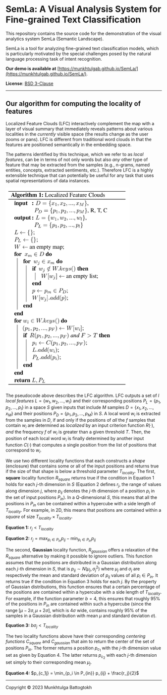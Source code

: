 # SemLa: A Visual Analysis System for Fine-grained Text Classification

This repository contains the source code for the demonstration of the visual analytics system SemLa (Semantic Landscape).

SemLa is a tool for analyzing fine-grained text classification models, which is particularly motivated by the special challenges posed by the natural language processing task of intent recognition.

**Our demo is available at** [https://munkhtulgab.github.io/SemLa/](https://munkhtulgab.github.io/SemLa/).

**License**: [BSD 3-Clause](https://github.com/MunkhtulgaB/SemLa/blob/main/LICENSE)

<hr>

## Our algorithm for computing the locality of features

Localized Feature Clouds (LFC) interactively complement the map with a layer of visual summary that immediately reveals patterns about various localities in the _currently_ visible space (the results change as the user zooms or pans). LFC is different from traditional word clouds in that the features are positioned semantically in the embedding space.

The patterns identified by this technique, which we refer to as _local features_, can be in terms of not only words but also _any_ other type of feature that may be extracted from the samples (e.g., n-grams, named entities, concepts, extracted sentiments, etc.). Therefore LFC is a highly extensible technique that can potentially be useful for any task that uses spatial representations of data instances.

<img src="local-features.png" alt="Local features algorithm" width="400"/>

The pseudocode above describes the LFC algorithm. LFC outputs a set of $l$ _local features_ $L = \{w_1, w_2, \ldots, w_l\}$ and their corresponding positions $P_L = \{ p_1, p_2, \ldots, p_l \}$ in a space $S$ given inputs that include $M$ samples $D = \{x_1, x_2, ..., x_M\}$ and their positions $P_D = \{p_1, p_2, \ldots, p_M\}$ in $S$. A local word $w_i$ is extracted from the samples in $D$, if and only if the positions of _all_ the $f$ samples that contain $w_i$ are determined as _localized_ by an input criterion function $R(\cdot)$, _and_ the frequency $f$ of $w_i$ is greater than a given threshold $T$. Then, the position of each local word $w_i$ is finally determined by another input function $C(\cdot)$ that computes a single position from the list of positions that correspond to $w_i$. 

We use two different locality functions that each constructs a _shape_ (enclosure) that contains some or all of the input positions and returns true if the size of that shape is below a threshold parameter $T_{locality}$.
The first, **square** locality function $R_{square}$ returns true if the condition in Equation 1 holds for each $j$-th dimension in $S$ (Equation 2 defines $r_j$, the range of values along dimension $j$, where $p_{ij}$ denotes the $j$-th dimension of a position $p_i$ in the set of input positions $P_{in}$). In a $Q$-dimensional $S$, this means that all the positions in $P_{in}$ can be contained within a hypercube with a side length of $T_{locality}$. For example, in 2D, this means that positions are contained within a _square_ of size $T_{locality} \times T_{locality}$.

**Equation 1:** $r_j < T_{locality}$

**Equation 2:** $r_j = \max_{p_i \in P_{in}} p_{ij} - \min_{p_i \in P_{in}} p_{ij}$

The second, **Gaussian** locality function, $R_{gaussian}$ offers a relaxation of the $R_{square}$ alternative by making it possible to ignore outliers. This function assumes that the positions are distributed in a Gaussian distribution along each $j$-th dimension in $S$, that is $p_{ij} \sim N(\mu_j, \sigma_j^2)$ where $\mu_j$ and $\sigma_j$ are respectively the mean and standard deviation of $p_{ij}$ values of all $p_i \in P_{in}$. It returns true if the condition in Equation 3 holds for each $j$. By the property of Gaussian distributions, this function ensures that a certain percentage of the positions are contained within a hypercube with a side length of $T_{locality}$. For example, if the function parameter $b = 4$, this ensures that roughly 95\% of the positions in $P_{in}$ are contained within such a hypercube (since the range $[\mu - 2\sigma, \mu + 2\sigma]$, which is $4\sigma$ wide, contains roughly 95\% of the samples in a Gaussian distribution with mean $\mu$ and standard deviation $\sigma$).

**Equation 3:** $b\sigma_j < T_{locality}$

The two locality functions above have their corresponding _centering functions_ $C_{square}$ and $C_{gaussian}$ that aim to return the center of the set of positions $P_{in}$. The former returns a position $p_{c_1}$ with the $j$-th dimension value set as given by Equation 4. The latter returns $p_{c_2}$ with each $j$-th dimension set simply to their corresponding mean $\mu_j$.

**Equation 4:** $p_{c_1j} = \min_{p_i \in P_{in}} p_{ij} + \frac{r_j}{2}$

<hr>

Copyright © 2023 Munkhtulga Battogtokh


